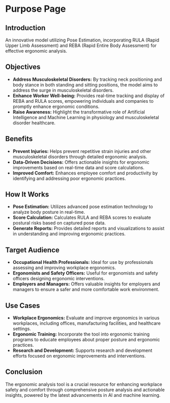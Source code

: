 # Purpose Page

## Introduction
An innovative model utilizing Pose Estimation, incorporating RULA (Rapid Upper Limb Assessment) and REBA (Rapid Entire Body Assessment) for effective ergonomic analysis.

## Objectives
- **Address Musculoskeletal Disorders:** By tracking neck positioning and body stance in both standing and sitting positions, the model aims to address the surge in musculoskeletal disorders.
- **Enhance Worker Well-being:** Provides real-time tracking and display of REBA and RULA scores, empowering individuals and companies to promptly enhance ergonomic conditions.
- **Raise Awareness:** Highlight the transformative role of Artificial Intelligence and Machine Learning in physiology and musculoskeletal disorder healthcare.

## Benefits
- **Prevent Injuries:** Helps prevent repetitive strain injuries and other musculoskeletal disorders through detailed ergonomic analysis.
- **Data-Driven Decisions:** Offers actionable insights for ergonomic improvements based on real-time data and score calculations.
- **Improved Comfort:** Enhances employee comfort and productivity by identifying and addressing poor ergonomic practices.

## How It Works
- **Pose Estimation:** Utilizes advanced pose estimation technology to analyze body posture in real-time.
- **Score Calculation:** Calculates RULA and REBA scores to evaluate postural risks based on captured pose data.
- **Generate Reports:** Provides detailed reports and visualizations to assist in understanding and improving ergonomic practices.

## Target Audience
- **Occupational Health Professionals:** Ideal for use by professionals assessing and improving workplace ergonomics.
- **Ergonomists and Safety Officers:** Useful for ergonomists and safety officers designing ergonomic interventions.
- **Employers and Managers:** Offers valuable insights for employers and managers to ensure a safer and more comfortable work environment.

## Use Cases
- **Workplace Ergonomics:** Evaluate and improve ergonomics in various workplaces, including offices, manufacturing facilities, and healthcare settings.
- **Ergonomic Training:** Incorporate the tool into ergonomic training programs to educate employees about proper posture and ergonomic practices.
- **Research and Development:** Supports research and development efforts focused on ergonomic improvements and interventions.

## Conclusion
The ergonomic analysis tool is a crucial resource for enhancing workplace safety and comfort through comprehensive posture analysis and actionable insights, powered by the latest advancements in AI and machine learning.
